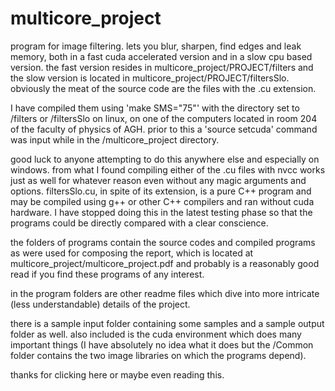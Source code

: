 # multicore_project

program for image filtering. lets you blur, sharpen, find edges and leak memory, both in a fast cuda accelerated version and in a slow cpu based version. the fast version resides in multicore_project/PROJECT/filters and the slow version is located in multicore_project/PROJECT/filtersSlo. obviously the meat of the source code are the files with the .cu extension.

I have compiled them using 'make SMS="75"' with the directory set to /filters or /filtersSlo on linux, on one of the computers located in room 204 of the faculty of physics of AGH. prior to this a 'source setcuda' command was input while in the /multicore_project directory.

good luck to anyone attempting to do this anywhere else and especially on windows. from what I found compiling either of the .cu files with nvcc works just as well for whatever reason even without any magic arguments and options. filtersSlo.cu, in spite of its extension, is a pure C++ program and may be compiled using g++ or other C++ compilers and ran without cuda hardware. I have stopped doing this in the latest testing phase so that the programs could be directly compared with a clear conscience.

the folders of programs contain the source codes and compiled programs as were used for composing the report, which is located at multicore_project/multicore_project.pdf and probably is a reasonably good read if you find these programs of any interest.

in the program folders are other readme files which dive into more intricate (less understandable) details of the project.

there is a sample input folder containing some samples and a sample output folder as well. also included is the cuda environment which does many important things (I have absolutely no idea what it does but the /Common folder contains the two image libraries on which the programs depend).

thanks for clicking here or maybe even reading this.
